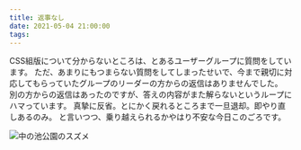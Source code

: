 ```yaml
---
title: 返事なし
date: 2021-05-04 21:00:00
tags:
---
```


CSS組版について分からないところは、とあるユーザーグループに質問をしています。
ただ、あまりにもつまらない質問をしてしまったせいで、今まで親切に対応してもらっていたグループのリーダーの方からの返信はありませんでした。
別の方からの返信はあったのですが、答えの内容がまた解らないというループにハマっています。
真摯に反省。とにかく戻れるところまで一旦退却。即やり直しあるのみ。
と言いつつ、乗り越えられるかやはり不安な今日このごろです。

![中の池公園のスズメ](images/210504_G9_1125499.jpg)